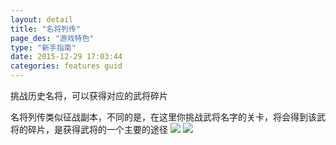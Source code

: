 ```yaml
---
layout: detail
title: "名将列传"
page_des: "游戏特色"
type: "新手指南"
date: 2015-12-29 17:03:44
categories: features guid
---
```

<p>挑战历史名将，可以获得对应的武将碎片
<p>名将列传类似征战副本，不同的是，在这里你挑战武将名字的关卡，将会得到该武将的碎片，是获得武将的一个主要的途径


<img src="http://dev.36b.me/current/diaochan/img/resource/ziliao/013-1.jpg"/>
<img src="http://dev.36b.me/current/diaochan/img/resource/ziliao/013-2.jpg"/>